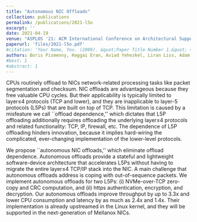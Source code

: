 ```yaml
---
title: "Autonomous NIC Offloads"
collection: publications
permalink: /publications/2021-l5o
excerpt: ''
date: 2021-04-19
venue: "ASPLOS '21: ACM International Conference on Architectural Support for Languages and Operating Systems"
paperurl: 'files/2021-l5o.pdf'
#citation: 'Your Name, You. (2009). &quot;Paper Title Number 1.&quot; <i>Journal 1</i>. 1(1).'
authors: Boris Pismenny, Haggai Eran, Aviad Yehezkel, Liran Liss, Adam Morrison, Dan Tsafrir
#best: 1
#abstract: 1
---
```

CPUs routinely offload to NICs network-related processing tasks like
packet segmentation and checksum. NIC offloads are advantageous
because they free valuable CPU cycles. But their applicability is
typically limited to layer≤4 protocols (TCP and lower), and they
are inapplicable to layer-5 protocols (L5Ps) that are built on top of
TCP. This limitation is caused by a misfeature we call ``offload
dependence,'' which dictates that L5P offloading additionally requires
offloading the underlying layer≤4 protocols and related
functionality: TCP, IP, firewall, etc. The dependence of L5P
offloading hinders innovation, because it implies hard-wiring the
complicated, ever-changing implementation of the lower-level
protocols.

We propose ``autonomous NIC offloads,'' which eliminate offload dependence.
Autonomous offloads provide a stateful and lightweight software-device
architecture that accelerates L5Ps without having to migrate the
entire layer≤4 TCP/IP stack into the NIC. A main challenge that
autonomous offloads address is coping with out-of-sequence packets. We
implement autonomous offloads for two L5Ps: (i) NVMe-over-TCP
zero-copy and CRC computation, and (ii) https authentication,
encryption, and decryption. Our autonomous offloads improve throughput
by up to 3.3x and lower CPU consumption and latency by as
much as 2.4x and 1.4x. Their implementation is
already upstreamed in the Linux kernel, and they will be supported in
the next-generation of Mellanox NICs.
